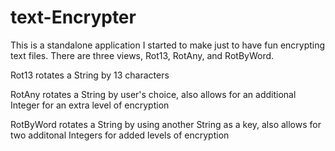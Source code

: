 # text-Encrypter
This is a standalone application I started to make just to have fun encrypting text files. There are three views, Rot13, RotAny, and RotByWord. 

Rot13 rotates a String by 13 characters

RotAny rotates a String by user's choice, also allows for an additional Integer for an extra level of encryption

RotByWord rotates a String by using another String as a key, also allows for two additonal Integers for added levels of encryption
